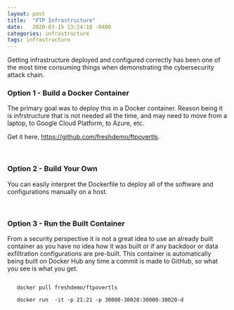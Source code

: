 ```yaml
---
layout: post
title:  "FTP Infrastructure"
date:   2020-03-15 13:24:10 -0400
categories: infrastructure 
tags: infrastructure
---
```

<p>
Getting infrastructure deployed and configured correctly has been one of the most time consuming things when demonstrating the cybersecurity attack chain.
</p>

<h3>Option 1 - Build a Docker Container</h3>

<p>
The primary goal was to deploy this in a Docker container. Reason being it is infrstructure that is not needed all the time, and may need to move from a laptop, to Google Cloud Platform, to Azure, etc.
</p>

<p>
Get it here, <a href="https://github.com/freshdemo/ftpovertls" target="_blank">https://github.com/freshdemo/ftpovertls</a>.
</p>
<br>

<h3>Option 2 - Build Your Own</h3>

<p>
You can easily interpret the Dockerfile to deploy all of the software and configurations manually on a host.
</p>
<br>

<h3>Option 3 - Run the Built Container</h3>

<p>
From a security perspective it is not a great idea to use an already built container as you have no idea how it was built or if any backdoor or data exfiltration configurations are pre-built. This container is automatically being built on Docker Hub any time a commit is made to GitHub, so what you see is what you get.
</p>

<code>
   docker pull freshdemo/ftpovertls<br>
   docker run  -it -p 21:21 -p 30000-30020:30000-30020-d <image ID>
</code>
<br>

